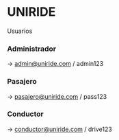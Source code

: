 # UNIRIDE

 Usuarios

### Administrador 
→ admin@uniride.com
 / admin123

### Pasajero 
→ pasajero@uniride.com
 / pass123

### Conductor 
→ conductor@uniride.com
 / drive123